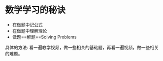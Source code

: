 # 数学学习的秘诀

* 在做题中记公式
* 在做题中理解理论
* 做题==解题==Solving Problems

具体的方法: 看一遍教学视频，做一些相关的基础题，再看一遍视频，做一些相关的难题。

